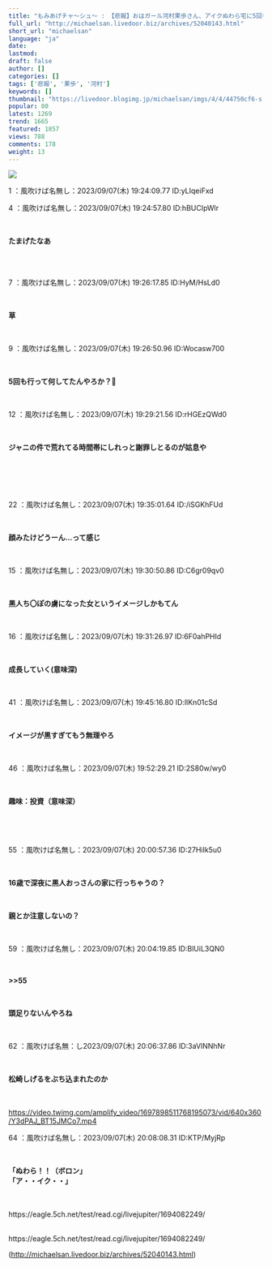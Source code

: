 ```yaml
---
title: "もみあげチャ〜シュ〜 : 【悲報】おはガール河村果歩さん、アイクぬわら宅に5回も通ったことを認めてしまう"
full_url: "http://michaelsan.livedoor.biz/archives/52040143.html"
short_url: "michaelsan"
language: "ja"
date: 
lastmod: 
draft: false
author: []
categories: []
tags: ['悲報', '果歩', '河村']
keywords: []
thumbnail: "https://livedoor.blogimg.jp/michaelsan/imgs/4/4/44750cf6-s.jpg"
popular: 80
latest: 1269
trend: 1665
featured: 1857
views: 788
comments: 178
weight: 13
---
```


![](https://livedoor.blogimg.jp/michaelsan/imgs/4/4/44750cf6-s.jpg)

<div><p>1 ：風吹けば名無し：2023/09/07(木) 19:24:09.77 ID:yLIqeiFxd</p><p>4 ：風吹けば名無し：2023/09/07(木) 19:24:57.80 ID:hBUCIpWlr</p><br><b><p>たまげたなあ </p><br></b><br><p>7 ：風吹けば名無し：2023/09/07(木) 19:26:17.85 ID:HyM/HsLd0</p><br><b><p>草</p></b> <br><p>9 ：風吹けば名無し：2023/09/07(木) 19:26:50.96 ID:Wocasw700</p><br><b><p>5回も行って何してたんやろか？🤔 </p></b><br><p>12 ：風吹けば名無し：2023/09/07(木) 19:29:21.56 ID:rHGEzQWd0</p><br><p><b><p>ジャニの件で荒れてる時間帯にしれっと謝罪しとるのが姑息や </p><br></b><br></p><br><p>22 ：風吹けば名無し：2023/09/07(木) 19:35:01.64 ID:/iSGKhFUd</p><br><b><p>顔みたけどうーん…って感じ </p></b><br><p>15 ：風吹けば名無し：2023/09/07(木) 19:30:50.86 ID:C6gr09qv0</p><br><b><p>黒人ち〇ぽの虜になった女というイメージしかもてん </p></b><br><p>16 ：風吹けば名無し：2023/09/07(木) 19:31:26.97 ID:6F0ahPHId</p><br><b><p>成長していく(意味深)</p></b> <br><p>41 ：風吹けば名無し：2023/09/07(木) 19:45:16.80 ID:llKn01cSd</p><br><b><p>イメージが黒すぎてもう無理やろ </p></b><br><p>46 ：風吹けば名無し：2023/09/07(木) 19:52:29.21 ID:2S80w/wy0</p><br><b><p>趣味：投資（意味深）</p><p><br></p></b><br><p>55 ：風吹けば名無し：2023/09/07(木) 20:00:57.36 ID:27HiIk5u0</p><br><p><p><b>16歳で深夜に黒人おっさんの家に行っちゃうの？</b></p></p><p><p><b><br></b></p></p><p><b>親とか注意しないの？ </b></p><br><p>59 ：風吹けば名無し：2023/09/07(木) 20:04:19.85 ID:BlUiL3QN0</p><br><p><b><p>>>55</p></b></p><p><b><p><br></p></b></p><b><p>頭足りないんやろね </p></b><br><p>62 ：風吹けば名無：し2023/09/07(木) 20:06:37.86 ID:3aVlNNhNr</p><br><p><b><p>松崎しげるをぶち込まれたのか</p></b></p><br> <br><a title='' target='_blank' href='https://video.twimg.com/amplify_video/1697898511768195073/vid/640x360/Y3dPAJ_BT15JMCo7.mp4'>https://video.twimg.com/amplify_video/1697898511768195073/vid/640x360/Y3dPAJ_BT15JMCo7.mp4</a><br><p>64 ：風吹けば名無し：2023/09/07(木) 20:08:08.31 ID:KTP/MyjRp</p><br><b><p>「ぬわら！！（ボロン」<br>「ア・・イク・・」 </p><br></b><br>https://eagle.5ch.net/test/read.cgi/livejupiter/1694082249/<br><br clear='all'> <p id='a6850dc6aefc0d5bbff2bea180d92d89'> </p> <p id='a6850dc6aefc0d5bbff2bea180d92d89'> </p> <p class='alistcloud-container-6795'></p> <p>https://eagle.5ch.net/test/read.cgi/livejupiter/1694082249/</p></div>

(http://michaelsan.livedoor.biz/archives/52040143.html)
